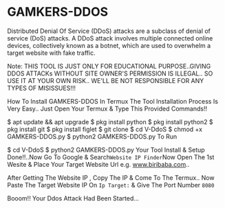 # GAMKERS-DDOS

Distributed Denial Of Service (DDoS) attacks are a subclass of denial of service (DoS) attacks. A DDoS attack involves multiple connected online devices, collectively known as a botnet, which are used to overwhelm a target website with fake traffic.

Note: THIS TOOL IS JUST ONLY FOR EDUCATIONAL PURPOSE..GIVING DDOS ATTACKs WITHOUT SITE OWNER'S PERMISSION IS ILLEGAL.. SO USE IT AT YOUR OWN RISK.. WE'LL BE NOT RESPONSIBLE FOR ANY TYPES OF MISISSUES!!!

How To Install GAMKERS-DDOS In Termux
The Tool Installation Process Is Very Easy.. Just Open Your Termux & Type This Provided Commands!!

$ apt update && apt upgrade
$ pkg install python
$ pkg install python2
$ pkg install git
$ pkg install figlet
$ git clone 
$ cd V-DdoS
$ chmod +x GAMKERS-DDOS.py
$ python2 GAMKERS-DDOS.py
To Run

$ cd V-DdoS
$ python2 GAMKERS-DDOS.py
Your Tool Install & Setup Done!!..Now Go To Google & Search`Website IP Finder`Now Open The 1st Wesite & Place Your Target Website Url e.g. www.biribaba.com..

After Getting The Website IP , Copy The IP & Come To The Termux.. Now Paste The Target Website IP On `Ip Target:` & Give The Port Number `8080`

Booom!! Your Ddos Attack Had Been Started...
